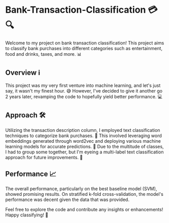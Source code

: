 # Bank-Transaction-Classification 💳🔍
Welcome to my project on bank transaction classification! This project aims to classify bank purchases into different categories such as entertainment, food and drinks, taxes, and more. 📊

## Overview ℹ️
This project was my very first venture into machine learning, and let's just say, it wasn't my finest hour. 😅 However, I've decided to give it another go 2 years later, revamping the code to hopefully yield better performance. 💻

## Approach 🛠️
Utilizing the transaction description column, I employed text classification techniques to categorize bank purchases. 📝 This involved leveraging word embeddings generated through word2vec and deploying various machine learning models for accurate predictions. 🤖 Due to the multitude of classes, I had to group some together, but I'm eyeing a multi-label text classification approach for future improvements. 🌟

## Performance 📈
The overall performance, particularly on the best baseline model (SVM), showed promising results. On stratified k-fold cross-validation, the model's performance was decent given the data that was provided.

Feel free to explore the code and contribute any insights or enhancements! Happy classifying! 🎉
